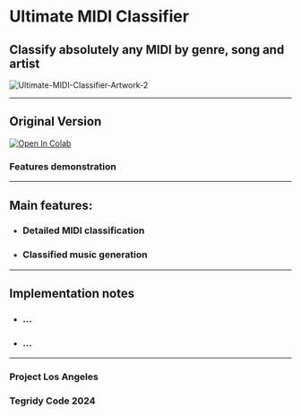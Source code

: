 # Ultimate MIDI Classifier
## Classify absolutely any MIDI by genre, song and artist

![Ultimate-MIDI-Classifier-Artwork-2](https://github.com/asigalov61/Ultimate-MIDI-Classifier/assets/56325539/2c8a791e-bb92-4bde-b625-a3ad7ed625aa)

***

## Original Version

[![Open In Colab][colab-badge]][colab-notebook1]

[colab-notebook1]: <https://colab.research.google.com/github/asigalov61/Ultimate-MIDI-Classifier/blob/main/Ultimate_MIDI_Classifier.ipynb>
[colab-badge]: <https://colab.research.google.com/assets/colab-badge.svg>

### Features demonstration

***

## Main features:

* ### Detailed MIDI classification
* ### Classified music generation

***

## Implementation notes

* ### ...
* ### ...

***

### Project Los Angeles
### Tegridy Code 2024
